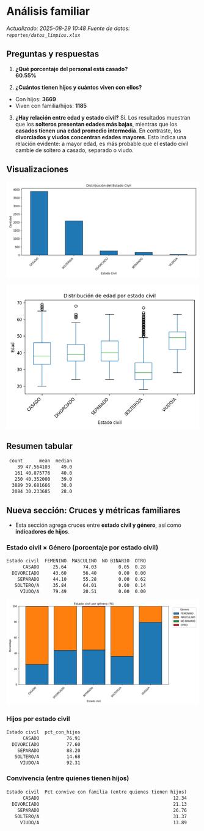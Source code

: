 # Análisis familiar
_Actualizado: 2025-08-29 10:48_
_Fuente de datos: `reportes/datos_limpios.xlsx`_

## Preguntas y respuestas
1. **¿Qué porcentaje del personal está casado?**  
**60.55%**

2. **¿Cuántos tienen hijos y cuántos viven con ellos?**
- Con hijos: **3669**
- Viven con familia/hijos: **1185**

3. **¿Hay relación entre edad y estado civil?**
Sí. Los resultados muestran que los **solteros presentan edades más bajas**, mientras que los **casados tienen una edad promedio intermedia**. En contraste, los **divorciados y viudos concentran edades mayores**. Esto indica una relación evidente: a mayor edad, es más probable que el estado civil cambie de soltero a casado, separado o viudo.

## Visualizaciones
![Estado civil](figs/familiar_estado_civil.png)


![Boxplot edad por estado civil](figs/familiar_box_edad_por_estado_civil.png)

## Resumen tabular
```
 count      mean  median
    39 47.564103    49.0
   161 40.875776    40.0
   250 40.352000    39.0
  3889 39.681666    38.0
  2084 30.233685    28.0
```

## Nueva sección: Cruces y métricas familiares
- Esta sección agrega cruces entre **estado civil y género**, así como **indicadores de hijos**.

### Estado civil × Género (porcentaje por estado civil)
```
Estado civil  FEMENINO  MASCULINO  NO BINARIO  OTRO
      CASADO     25.64      74.03        0.05  0.28
  DIVORCIADO     43.60      56.40        0.00  0.00
    SEPARADO     44.10      55.28        0.00  0.62
   SOLTERO/A     35.84      64.01        0.00  0.14
     VIUDO/A     79.49      20.51        0.00  0.00
```


![Estado civil por género (%)](figs/familiar_estado_civil_por_genero_pct.png)

### Hijos por estado civil
```
Estado civil  pct_con_hijos
      CASADO          76.91
  DIVORCIADO          77.60
    SEPARADO          88.20
   SOLTERO/A          14.68
     VIUDO/A          92.31
```


### Convivencia (entre quienes tienen hijos)
```
Estado civil  Pct convive con familia (entre quienes tienen hijos)
      CASADO                                                 12.34
  DIVORCIADO                                                 21.13
    SEPARADO                                                 26.76
   SOLTERO/A                                                 31.37
     VIUDO/A                                                 13.89
```